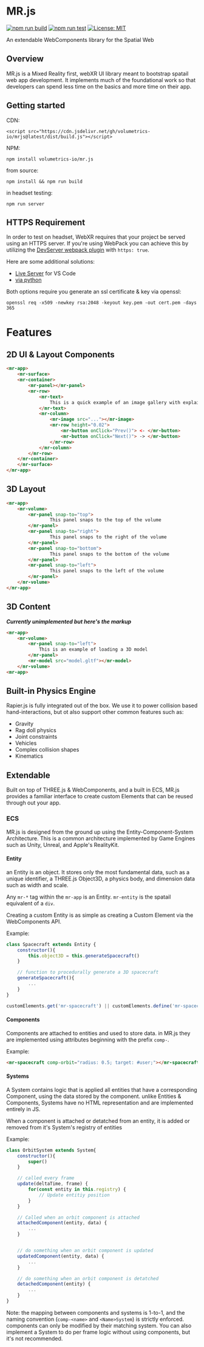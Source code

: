 # MR.js

[![npm run build](https://github.com/Volumetrics-io/MR.js/actions/workflows/build.yml/badge.svg)](https://github.com/Volumetrics-io/MR.js/actions/workflows/build.yml) [![npm run test](https://github.com/Volumetrics-io/MR.js/actions/workflows/test.yml/badge.svg)](https://github.com/Volumetrics-io/MR.js/actions/workflows/test.yml) [![License: MIT](https://img.shields.io/badge/License-MIT-blue.svg)](https://github.com/Volumetrics-io/MR.js/blob/main/LICENSE)
 
An extendable WebComponents library for the Spatial Web

## Overview

MR.js is a Mixed Reality first, webXR UI library meant to bootstrap spatail web app development. It implements much of the foundational work so that developers can spend less time on the basics and more time on their app.

## Getting started
 
CDN:

`<script src="https://cdn.jsdelivr.net/gh/volumetrics-io/mrjs@latest/dist/build.js"></script>
`

NPM:

`npm install volumetrics-io/mr.js`

from source:

`npm install && npm run build`

in headset testing:

`npm run server`

## HTTPS Requirement

In order to test on headset, WebXR requires that your project be served using an HTTPS server. If you're using WebPack you can achieve this by utilizing the [DevServer webpack plugin](https://webpack.js.org/configuration/dev-server/) with `https: true`. 

Here are some additional solutions:

- [Live Server](https://marketplace.visualstudio.com/items?itemName=ritwickdey.LiveServer) for VS Code
- [via python](https://anvileight.com/blog/posts/simple-python-http-server/)

Both options require you generate an ssl certificate & key via openssl:

`openssl req -x509 -newkey rsa:2048 -keyout key.pem -out cert.pem -days 365`

# Features

## 2D UI & Layout Components

```html
<mr-app>
    <mr-surface>
    <mr-container>
        <mr-panel></mr-panel>
        <mr-row>
            <mr-text>
                This is a quick example of an image gallery with explainer text.
            </mr-text>
            <mr-column>
                <mr-image src="..."></mr-image>
                <mr-row height="0.02">
                    <mr-button onClick="Prev()"> <- </mr-button>
                    <mr-button onClick="Next()"> -> </mr-button>
                </mr-row>
            </mr-column>
        </mr-row>
    </mr-container>
    </mr-surface>
</mr-app>
```

## 3D Layout

```html
<mr-app>
    <mr-volume>
        <mr-panel snap-to="top">
                This panel snaps to the top of the volume
        </mr-panel>
        <mr-panel snap-to="right">
                This panel snaps to the right of the volume
        </mr-panel>
        <mr-panel snap-to="bottom">
                This panel snaps to the bottom of the volume
        </mr-panel>
        <mr-panel snap-to="left">
                This panel snaps to the left of the volume
        </mr-panel>
    </mr-volume>
</mr-app>
```

## 3D Content

_**Currently unimplemented but here's the markup**_

```html
<mr-app>
    <mr-volume>
        <mr-panel snap-to="left">
            This is an example of loading a 3D model
        </mr-panel>
        <mr-model src="model.gltf"></mr-model>
    </mr-volume>
<mr-app>
```
## Built-in Physics Engine

Rapier.js is fully integrated out of the box. We use it to power collision based hand-interactions, but ot also support other common features such as:

- Gravity
- Rag doll physics
- Joint constraints
- Vehicles
- Complex collision shapes
- Kinematics

## Extendable

Built on top of THREE.js & WebComponents, and a built in ECS, MR.js provides a familiar interface to create custom Elements that can be reused through out your app.

### ECS

MR.js is designed from the ground up using the Entity-Component-System Architecture. This is a common architecture implemented by Game Engines such as Unity, Unreal, and Apple's RealityKit.

#### Entity

an Entity is an object. It stores only the most fundamental data, such as a unique identifier, a THREE.js Object3D, a physics body, and dimension data such as width and scale.

Any `mr-*` tag within the `mr-app` is an Entity. `mr-entity` is the spatail equivalent of a `div`.

Creating a custom Entity is as simple as creating a Custom Element via the WebComponents API.

Example:

```js
class Spacecraft extends Entity {
    constructor(){
        this.object3D = this.generateSpacecraft()
    }

    // function to procedurally generate a 3D spacecraft
    generateSpacecraft(){
        ...
    }
}

customElements.get('mr-spacecraft') || customElements.define('mr-spacecraft', Spacecraft)
```

#### Components

Components are attached to entities and used to store data. in MR.js they are implemented using attributes beginning with the prefix `comp-`.

Example:

```html
<mr-spacecraft comp-orbit="radius: 0.5; target: #user;"></mr-spacecraft>
```

#### Systems

A System contains logic that is applied all entities that have a corresponding Component, using the data stored by the component. unlike Entities & Components, Systems have no HTML representation and are implemented entirely in JS.

When a component is attached or detatched from an entity, it is added or removed from it's System's registry of entities

Example:

```js
class OrbitSystem extends System{
    constructor(){
        super()
    }

    // called every frame
    update(deltaTime, frame) {
        for(const entity in this.registry) {
            // Update entitiy position
        }
    }

    // Called when an orbit component is attached
    attachedComponent(entity, data) {
        ...
    }


    // do something when an orbit component is updated
    updatedComponent(entity, data) {
        ...
    }

    // do something when an orbit component is detatched
    detachedComponent(entity) {
        ...
    }
}
```

Note: the mapping between components and systems is 1-to-1, and the naming convention (`comp-<name>` and `<Name>System`) is strictly enforced. components can only be modified by their matching system. You can also implement a System to do per frame logic without using components, but it's not recommended.
